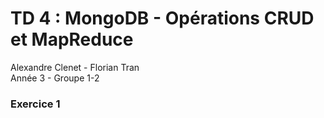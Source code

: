 # TD 4 : MongoDB - Opérations CRUD et MapReduce

Alexandre Clenet - Florian Tran  
Année 3 - Groupe 1-2

### Exercice 1